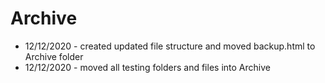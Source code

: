 # Archive 

-   12/12/2020 - created updated file structure and moved backup.html to Archive folder
-   12/12/2020 - moved all testing folders and files into Archive